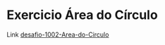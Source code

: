 # Exercicio Área do Círculo

Link [desafio-1002-Area-do-Circulo](https://resources.beecrowd.com/repository/UOJ_1002.html)